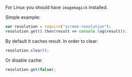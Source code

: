 For Linux you should have `imagemagick` installed.

Simple example:

```js
var resolution = require("screen-resolution");
resolution.get().then(result => console.log(result));
```

By default it caches result. In order to clear:

```js
resolution.clear();
```

Or disable cache:

```js
resolution.get(false);
```
